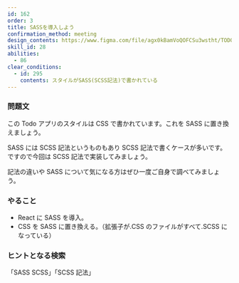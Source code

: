 ```yaml
---
id: 162
order: 3
title: SASSを導入しよう
confirmation_method: meeting
design_contents: https://www.figma.com/file/agx0kBamVoQOFCSu3wstht/TODO_app?node-id=0%3A1
skill_id: 28
abilities:
  - 86
clear_conditions:
  - id: 295
    contents: スタイルがSASS(SCSS記法)で書かれている
---
```


### 問題文

この Todo アプリのスタイルは CSS で書かれています。これを SASS に置き換えましょう。

SASS には SCSS 記法というものもあり SCSS 記法で書くケースが多いです。ですので今回は SCSS 記法で実装してみましょう。

記法の違いや SASS について気になる方はぜひ一度ご自身で調べてみましょう。

### やること

- React に SASS を導入。
- CSS を SASS に置き換える。（拡張子が.CSS のファイルがすべて.SCSS になっている）

### ヒントとなる検索

「SASS SCSS」「SCSS 記法」

